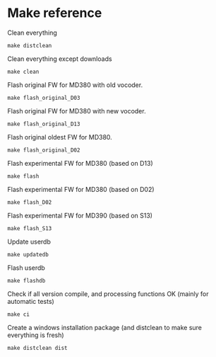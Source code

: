 
# Make reference

Clean everything

    make distclean

Clean everything except downloads

    make clean

Flash original FW for MD380 with old vocoder.

    make flash_original_D03

Flash original FW for MD380 with new vocoder.

    make flash_original_D13

Flash original oldest FW for MD380.

    make flash_original_D02

Flash experimental FW for MD380 (based on D13)

    make flash

Flash experimental FW for MD380 (based on D02)

    make flash_D02

Flash experimental FW for MD390 (based on S13)

    make flash_S13

Update userdb

    make updatedb

Flash userdb

    make flashdb

Check if all version compile, and processing functions OK (mainly for automatic tests)

    make ci

Create a windows installation package (and distclean to make sure everything is fresh)

    make distclean dist

